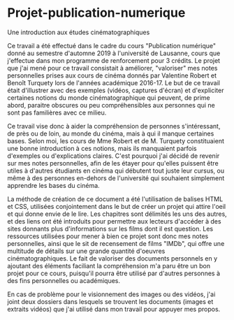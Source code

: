# Projet-publication-numerique
Une introduction aux études cinématographiques

Ce travail a été effectué dans le cadre du cours "Publication numérique" donné au semestre d'automne 2019 à l'université de Lausanne, cours que j'effectue dans mon programme de renforcement pour 3 crédits. Le projet que j'ai mené pour ce travail consistait à améliorer, "valoriser" mes notes personnelles prises aux cours de cinéma donnés par Valentine Robert et Benoît Turquety lors de l'années académique 2016-17. Le but de ce travail était d'illustrer avec des exemples (vidéos, captures d'écran) et d'expliciter certaines notions du monde cinématographique qui peuvent, de prime abord, paraitre obscures ou peu compréhensibles aux personnes qui ne sont pas familières avec ce milieu.

Ce travail vise donc à aider la compréhension de personnes s'intéressant, de près ou de loin, au monde du cinéma, mais à qui il manque certaines bases. Selon moi, les cours de Mme Robert et de M. Turquety constituaient une bonne introduction à ces notions, mais ils manquaient parfois d'exemples ou d'explications claires. C'est pourquoi j'ai décidé de revenir sur mes notes personnelles, afin de les étayer pour qu'elles puissent être utiles à d'autres étudiants en cinéma qui débutent tout juste leur cursus, ou même à des personnes en-dehors de l'université qui souhaient simplement apprendre les bases du cinéma.

La méthode de création de ce document a été l'utilisation de balises HTML et CSS, utilisées conjointement dans le but de créer un projet qui attire l'oeil et qui donne envie de le lire. Les chapitres sont délimités les uns des autres, et des liens ont été introduits pour permettre aux lecteurs d'accéder à des sites donnants plus d'informations sur les films dont il est question. Les ressources utilisées pour mener à bien ce projet sont donc mes notes personnelles, ainsi que le sit de recensement de films "IMDb", qui offre une multitude de détails sur une grande quantité d'oeuvres cinématographiques. Le fait de valoriser des documents personnels en y ajoutant des éléments faciliant la compréhension m'a paru être un bon projet pour ce cours, puisqu'il pourra être utilisé par d'autres personnes à des fins personnelles ou académiques.

En cas de problème pour le visionnement des images ou des vidéos, j'ai joint deux dossiers dans lesquels se trouvent les documents (images et extraits vidéos) que j'ai utilisé dans mon travail pour appuyer mes propos. 
